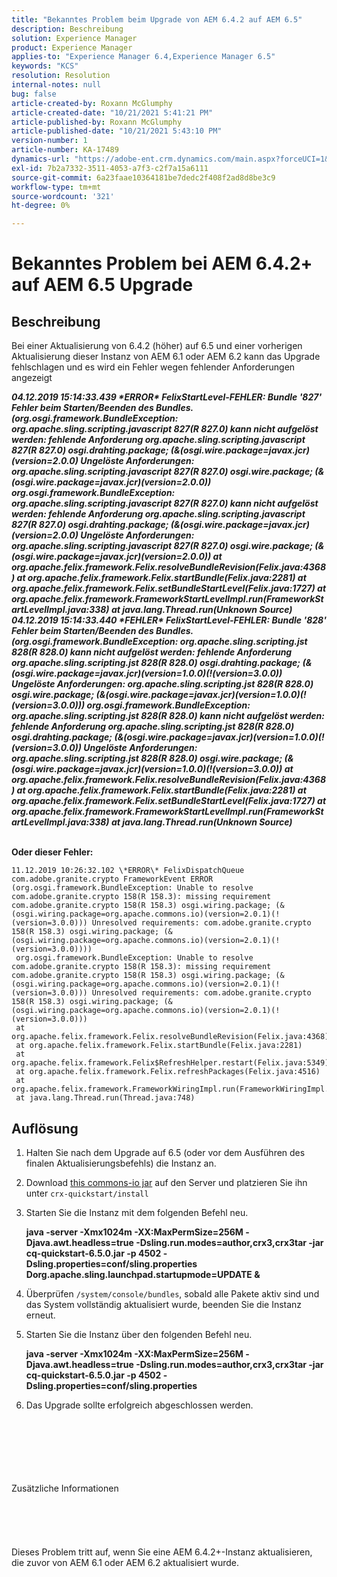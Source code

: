 ```yaml
---
title: "Bekanntes Problem beim Upgrade von AEM 6.4.2 auf AEM 6.5"
description: Beschreibung
solution: Experience Manager
product: Experience Manager
applies-to: "Experience Manager 6.4,Experience Manager 6.5"
keywords: "KCS"
resolution: Resolution
internal-notes: null
bug: false
article-created-by: Roxann McGlumphy
article-created-date: "10/21/2021 5:41:21 PM"
article-published-by: Roxann McGlumphy
article-published-date: "10/21/2021 5:43:10 PM"
version-number: 1
article-number: KA-17489
dynamics-url: "https://adobe-ent.crm.dynamics.com/main.aspx?forceUCI=1&pagetype=entityrecord&etn=knowledgearticle&id=a344a718-9632-ec11-b6e5-000d3a5ba97a"
exl-id: 7b2a7332-3511-4053-a7f3-c2f7a15a6111
source-git-commit: 6a23faae10364181be7dedc2f408f2ad8d8be3c9
workflow-type: tm+mt
source-wordcount: '321'
ht-degree: 0%

---
```


# Bekanntes Problem bei AEM 6.4.2+ auf AEM 6.5 Upgrade

## Beschreibung


Bei einer Aktualisierung von 6.4.2 (höher) auf 6.5 und einer vorherigen Aktualisierung dieser Instanz von AEM 6.1 oder AEM 6.2 kann das Upgrade fehlschlagen und es wird ein Fehler wegen fehlender Anforderungen angezeigt

<b>*04.12.2019 15:14:33.439 \*ERROR\* FelixStartLevel-FEHLER: Bundle &#39;827&#39; Fehler beim Starten/Beenden des Bundles. (org.osgi.framework.BundleException: org.apache.sling.scripting.javascript 827(R 827.0) kann nicht aufgelöst werden: fehlende Anforderung org.apache.sling.scripting.javascript 827(R 827.0) osgi.drahting.package; (&amp;(osgi.wire.package=javax.jcr)(version=2.0.0) Ungelöste Anforderungen: org.apache.sling.scripting.javascript 827(R 827.0) osgi.wire.package; (&amp;(osgi.wire.package=javax.jcr)(version=2.0.0))*
*org.osgi.framework.BundleException: org.apache.sling.scripting.javascript 827(R 827.0) kann nicht aufgelöst werden: fehlende Anforderung org.apache.sling.scripting.javascript 827(R 827.0) osgi.drahting.package; (&amp;(osgi.wire.package=javax.jcr)(version=2.0.0) Ungelöste Anforderungen: org.apache.sling.scripting.javascript 827(R 827.0) osgi.wire.package; (&amp;(osgi.wire.package=javax.jcr)(version=2.0.0))*
*at org.apache.felix.framework.Felix.resolveBundleRevision(Felix.java:4368)*
*at org.apache.felix.framework.Felix.startBundle(Felix.java:2281)*
*at org.apache.felix.framework.Felix.setBundleStartLevel(Felix.java:1727)*
*at org.apache.felix.framework.FrameworkStartLevelImpl.run(FrameworkStartLevelImpl.java:338)*
*at java.lang.Thread.run(Unknown Source)*
*04.12.2019 15:14:33.440 \*FEHLER\* FelixStartLevel-FEHLER: Bundle &#39;828&#39; Fehler beim Starten/Beenden des Bundles. (org.osgi.framework.BundleException: org.apache.sling.scripting.jst 828(R 828.0) kann nicht aufgelöst werden: fehlende Anforderung org.apache.sling.scripting.jst 828(R 828.0) osgi.drahting.package; (&amp;(osgi.wire.package=javax.jcr)(version=1.0.0)(!(version=3.0.0)) Ungelöste Anforderungen: org.apache.sling.scripting.jst 828(R 828.0) osgi.wire.package; (&amp;(osgi.wire.package=javax.jcr)(version=1.0.0)(!(version=3.0.0)))*
*org.osgi.framework.BundleException: org.apache.sling.scripting.jst 828(R 828.0) kann nicht aufgelöst werden: fehlende Anforderung org.apache.sling.scripting.jst 828(R 828.0) osgi.drahting.package; (&amp;(osgi.wire.package=javax.jcr)(version=1.0.0)(!(version=3.0.0)) Ungelöste Anforderungen: org.apache.sling.scripting.jst 828(R 828.0) osgi.wire.package; (&amp;(osgi.wire.package=javax.jcr)(version=1.0.0)(!(version=3.0.0))*
*at org.apache.felix.framework.Felix.resolveBundleRevision(Felix.java:4368)*
*at org.apache.felix.framework.Felix.startBundle(Felix.java:2281)*
*at org.apache.felix.framework.Felix.setBundleStartLevel(Felix.java:1727)*
*at org.apache.felix.framework.FrameworkStartLevelImpl.run(FrameworkStartLevelImpl.java:338)*
*at java.lang.Thread.run(Unknown Source)*

<br>Oder dieser Fehler:</b>

```
11.12.2019 10:26:32.102 \*ERROR\* FelixDispatchQueue com.adobe.granite.crypto FrameworkEvent ERROR (org.osgi.framework.BundleException: Unable to resolve com.adobe.granite.crypto 158(R 158.3): missing requirement com.adobe.granite.crypto 158(R 158.3) osgi.wiring.package; (&(osgi.wiring.package=org.apache.commons.io)(version=2.0.1)(!(version=3.0.0))) Unresolved requirements: com.adobe.granite.crypto 158(R 158.3) osgi.wiring.package; (&(osgi.wiring.package=org.apache.commons.io)(version=2.0.1)(!(version=3.0.0))))
 org.osgi.framework.BundleException: Unable to resolve com.adobe.granite.crypto 158(R 158.3): missing requirement com.adobe.granite.crypto 158(R 158.3) osgi.wiring.package; (&(osgi.wiring.package=org.apache.commons.io)(version=2.0.1)(!(version=3.0.0))) Unresolved requirements: com.adobe.granite.crypto 158(R 158.3) osgi.wiring.package; (&(osgi.wiring.package=org.apache.commons.io)(version=2.0.1)(!(version=3.0.0)))
 at org.apache.felix.framework.Felix.resolveBundleRevision(Felix.java:4368)
 at org.apache.felix.framework.Felix.startBundle(Felix.java:2281)
 at org.apache.felix.framework.Felix$RefreshHelper.restart(Felix.java:5349)
 at org.apache.felix.framework.Felix.refreshPackages(Felix.java:4516)
 at org.apache.felix.framework.FrameworkWiringImpl.run(FrameworkWiringImpl.java:188)
 at java.lang.Thread.run(Thread.java:748)
```

## Auflösung


1. Halten Sie nach dem Upgrade auf 6.5 (oder vor dem Ausführen des finalen Aktualisierungsbefehls) die Instanz an.
2. Download [this commons-io jar](https://repo1.maven.org/maven2/commons-io/commons-io/2.6/commons-io-2.6.jar) auf den Server und platzieren Sie ihn unter `crx-quickstart/install`
3. Starten Sie die Instanz mit dem folgenden Befehl neu.

   <b>java -server -Xmx1024m -XX:MaxPermSize=256M -Djava.awt.headless=true -Dsling.run.modes=author,crx3,crx3tar -jar cq-quickstart-6.5.0.jar -p 4502 -Dsling.properties=conf/sling.properties Dorg.apache.sling.launchpad.startupmode=UPDATE &amp;</b>
4. Überprüfen `/system/console/bundles`, sobald alle Pakete aktiv sind und das System vollständig aktualisiert wurde, beenden Sie die Instanz erneut.
5. Starten Sie die Instanz über den folgenden Befehl neu.

   <b>java -server -Xmx1024m -XX:MaxPermSize=256M -Djava.awt.headless=true -Dsling.run.modes=author,crx3,crx3tar -jar cq-quickstart-6.5.0.jar -p 4502 -Dsling.properties=conf/sling.properties</b>
6. Das Upgrade sollte erfolgreich abgeschlossen werden.

<br><br><br><br><br><br>Zusätzliche Informationen<br><br><br><br><br><br>
Dieses Problem tritt auf, wenn Sie eine AEM 6.4.2+-Instanz aktualisieren, die zuvor von AEM 6.1 oder AEM 6.2 aktualisiert wurde.
